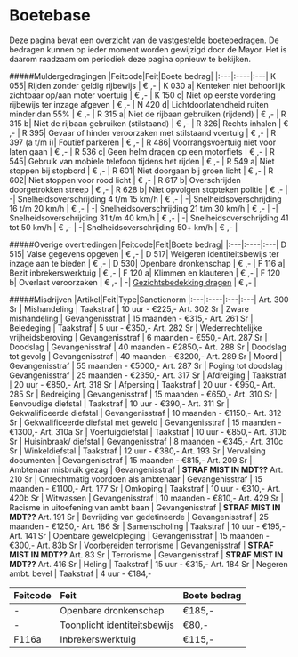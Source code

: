 # Boetebase

Deze pagina bevat een overzicht van de vastgestelde boetebedragen. 
De bedragen kunnen op ieder moment worden gewijzigd door de Mayor. 
Het is daarom raadzaam om periodiek deze pagina opnieuw te bekijken.

#####Muldergedragingen
|Feitcode|Feit|Boete bedrag|
|:---|:----|:---|
K 055| Rijden zonder geldig rijbewijs | € ,- |
K 030 a| Kenteken niet behoorlijk zichtbaar op/aan moter voertuig | € ,- |
K 150 c| Niet op eerste vordering rijbewijs ter inzage afgeven | € ,- |
N 420 d| Lichtdoorlatendheid ruiten minder dan 55% | € ,- |
R 315 a| Niet de rijbaan gebruiken (rijdend) | € ,- |
R 315 b| Niet de rijbaan gebruiken (stilstaand) | € ,- |
R 326| Rechts inhalen | € ,- |
R 395| Gevaar of hinder veroorzaken met stilstaand voertuig | € ,- |
R 397 (a t/m i)| Foutief parkeren | € ,- |
R 486| Voorrangsvoertuig niet voor laten gaan | € ,- |
R 536 c| Geen helm dragen op een motorfiets | € ,- |
R 545| Gebruik van mobiele telefoon tijdens het rijden | € ,- |
R 549 a| Niet stoppen bij stopbord | € ,- |
R 601| Niet doorgaan bij groen licht | € ,- |
R 602| Niet stoppen voor rood licht | € ,- |
R 617 b| Overschrijden doorgetrokken streep | € ,- |
R 628 b| Niet opvolgen stopteken politie | € ,- |
-| Snelheidsoverschrijding 4 t/m 15 km/h | € ,- |
-| Snelheidsoverschrijding 16 t/m 20 km/h | € ,- |
-| Snelheidsoverschrijding 21 t/m 30 km/h | € ,- |
-| Snelheidsoverschrijding 31 t/m 40 km/h | € ,- |
-| Snelheidsoverschrijding 41 tot 50 km/h | € ,- |
-| Snelheidsoverschrijding 50+ km/h | € ,- |

#####Overige overtredingen
|Feitcode|Feit|Boete bedrag|
|:---|:----|:---|
D 515| Valse gegevens opgeven | € ,- |
D 517| Weigeren identiteitsbewijs ter inzage aan te bieden | € ,- |
D 530| Openbare dronkenschap | € ,- |
F 116 a| Bezit inbrekerswerktuig | € ,- |
F 120 a| Klimmen en klauteren | € ,- |
F 120 b| Overlast veroorzaken | € ,- |
-| [Gezichtsbedekking dragen](/wetboek/overig/wgvgk/#artikel-1) | € ,- |

#####Misdrijven
|Artikel|Feit|Type|Sanctienorm
|:---|:----|:---|:---|
Art. 300 Sr | Mishandeling | Taakstraf | 10 uur - €225,-
Art. 302 Sr | Zware mishandeling | Gevangenisstraf | 15 maanden - €315,-
Art. 261 Sr | Beledeging | Taakstraf | 5 uur - €350,-
Art. 282 Sr | Wederrechtelijke vrijheidsberoving | Gevangenisstraf | 6 maanden - €550,-
Art. 287 Sr | Doodslag | Gevangenisstraf | 40 maanden - €2850,-
Art. 288 Sr | Doodslag tot gevolg | Gevangenisstraf | 40 maanden - €3200,-
Art. 289 Sr | Moord | Gevangenisstraf | 55 maanden - €5000,-
Art. 287 Sr | Poging tot doodslag | Gevangenisstraf | 25 maanden - €2350,-
Art. 317 Sr | Afdreiging | Taakstraf | 20 uur - €850,-
Art. 318 Sr | Afpersing | Taakstraf | 20 uur - €950,-
Art. 285 Sr | Bedreiging | Gevangenisstraf | 15 maanden - €650,-
Art. 310 Sr | Eenvoudige diefstal | Taakstraf | 10 uur - €390,-
Art. 311 Sr | Gekwalificeerde diefstal | Gevangenisstraf | 10 maanden - €1150,-
Art. 312 Sr | Gekwalificeerde diefstal met geweld | Gevangenisstraf | 15 maanden - €1300,-
Art. 310a Sr | Voertuigdiefstal | Taakstraf | 10 uur - €850,-
Art. 310b Sr | Huisinbraak/ diefstal | Gevangenisstraf | 8 maanden - €345,-
Art. 310c Sr | Winkeldiefstal | Taakstraf | 12 uur - €380,-
Art. 193 Sr | Vervalsing documenten | Gevangenisstraf | 15 maanden - €815,-
Art. 209 Sr | Ambtenaar misbruik gezag | Gevangenisstraf | __STRAF MIST IN MDT??__
Art. 210 Sr | Onrechtmatig voordoen als ambtenaar | Gevangenisstraf | 15 maanden - €1100,-
Art. 177 Sr | Omkoping | Taakstraf | 10 uur - €310,-
Art. 420b Sr | Witwassen | Gevangenisstraf | 10 maanden - €810,-
Art. 429 Sr | Racisme in uitoefening van ambt baan | Gevangenisstraf | __STRAF MIST IN MDT??__
Art. 191 Sr | Bevrijding van gedetineerde | Gevangenisstraf | 25 maanden - €1250,-
Art. 186 Sr | Samenscholing | Taakstraf | 10 uur - €195,-
Art. 141 Sr | Openbare geweldpleging | Gevangenisstraf | 15 maanden - €300,-
Art. 83b Sr | Voorbereiden terrorisme | Gevangenisstraf | __STRAF MIST IN MDT??__
Art. 83 Sr | Terrorisme | Gevangenisstraf | __STRAF MIST IN MDT??__
Art. 416 Sr | Heling | Taakstraf | 15 uur - €315,-
Art. 184 Sr | Negeren ambt. bevel | Taakstraf | 4 uur - €184,-


|Feitcode|Feit|Boete bedrag|
|:---|:----|:---|
- | Openbare dronkenschap | €185,- |
- | Toonplicht identiteitsbewijs | €80,- |
F116a | Inbrekerswerktuig | €115,- |

